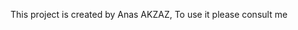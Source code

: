 This project is created by Anas AKZAZ, To use it please consult me
<!--Computer programming is the process of performing a particular computation (or more generally, accomplishing a specific computing result), usually by designing and building an executable computer program. Programming involves tasks such as analysis, generating algorithms, profiling algorithms' accuracy and resource consumption, and the implementation of algorithms (usually in a chosen programming language, commonly referred to as coding).[1][2] The source code of a program is written in one or more languages that are intelligible to programmers, rather than machine code, which is directly executed by the central processing unit. The purpose of programming is to find a sequence of instructions that will automate the performance of a task (which can be as complex as an operating system) on a computer, often for solving a given problem. Proficient programming thus usually requires expertise in several different subjects, including knowledge of the application domain, specialized algorithms, and formal logic.
Tasks accompanying and related to programming include testing, debugging, source code maintenance,To run this project with docker implementation of build systems, and management of derived artifacts; 1- build an image of the Dockerfile with : docker build -t image_name . ; such as the machine code of computer programs. These might be considered part of the programming process, but often the term software development is used for this larger process with the term programming, implementation; 2- docker run -it -p 8765:8765 image_name ; or coding reserved for the actual writing of code. ; 3- uncomment the first paragraph in dockerfile ;Software engineering combines engineering techniques with software development practices. Reverse engineering is a related process used by designers, analysts, and programmers to understand and re-create/re-implement.[3]
